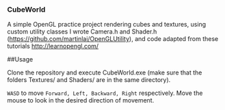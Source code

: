 ### CubeWorld

A simple OpenGL practice project rendering cubes and textures, using custom utility classes I wrote
Camera.h and Shader.h (https://github.com/martinlai/OpenGLUtility), and code adapted from these tutorials
http://learnopengl.com/


##Usage

Clone the repository and execute CubeWorld.exe (make sure that the folders Textures/ and Shaders/ are in the same directory).


`WASD` to move `Forward, Left, Backward, Right` respectively. Move the mouse to look in the desired direction of movement.
